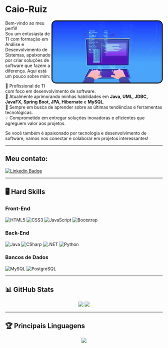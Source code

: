 # Caio-Ruiz

<img align="right" src="https://github.com/Caio-Ruiz-Romanato/Caio-Ruiz-Romanato/blob/main/logGit.jpg" width="350" style="border-radius: 15px; border: 3px solid #000;"/>

Bem-vindo ao meu perfil!  
Sou um entusiasta de TI com formação em Análise e Desenvolvimento de Sistemas, apaixonado por criar soluções de software que fazem a diferença. Aqui está um pouco sobre mim:

💼 Profissional de TI com foco em desenvolvimento de software.  
🌱 Atualmente aprimorando minhas habilidades em **Java, UML, JDBC, JavaFX, Spring Boot, JPA, Hibernate** e **MySQL**.  
🚀 Sempre em busca de aprender sobre as últimas tendências e ferramentas tecnológicas.  
💡 Comprometido em entregar soluções inovadoras e eficientes que agreguem valor aos projetos.

Se você também é apaixonado por tecnologia e desenvolvimento de software, vamos nos conectar e colaborar em projetos interessantes!

---

## Meu contato:

[![Linkedin Badge](https://img.shields.io/badge/-Caio%20Ruiz-0a66c2?style=flat-square&logo=Linkedin&logoColor=white&link=https://www.linkedin.com/in/caio-ruiz-5aa023187/)](https://www.linkedin.com/in/caio-ruiz-5aa023187/)

---

## 🖥️ Hard Skills

### Front-End
<div style="display: inline_block;">
    <img align="center" alt="HTML5" src="https://cdn.jsdelivr.net/gh/devicons/devicon/icons/html5/html5-original.svg" width="45" height="45"/>
    <img align="center" alt="CSS3" src="https://cdn.jsdelivr.net/gh/devicons/devicon/icons/css3/css3-original.svg" width="45" height="45"/>
    <img align="center" alt="JavaScript" src="https://cdn.jsdelivr.net/gh/devicons/devicon/icons/javascript/javascript-original.svg" width="45" height="45"/>
    <img align="center" alt="Bootstrap" src="https://cdn.jsdelivr.net/gh/devicons/devicon/icons/bootstrap/bootstrap-original.svg" width="45" height="45"/>
</div>

### Back-End
<div style="display: inline_block;">
    <img align="center" alt="Java" src="https://cdn.jsdelivr.net/gh/devicons/devicon/icons/java/java-original.svg" width="45" height="45"/>
    <img align="center" alt="CSharp" src="https://cdn.jsdelivr.net/gh/devicons/devicon/icons/csharp/csharp-original.svg" width="45" height="45"/>
    <img align="center" alt=".NET" src="https://cdn.jsdelivr.net/gh/devicons/devicon/icons/dot-net/dot-net-original-wordmark.svg" width="45" height="45"/>
    <img align="center" alt="Python" src="https://cdn.jsdelivr.net/gh/devicons/devicon/icons/python/python-original-wordmark.svg" width="45" height="45"/>
</div>

### Bancos de Dados
<div style="display: inline_block;">
    <img align="center" alt="MySQL" src="https://cdn.jsdelivr.net/gh/devicons/devicon/icons/mysql/mysql-original-wordmark.svg" width="50" height="50"/>
    <img align="center" alt="PostgreSQL" src="https://cdn.jsdelivr.net/gh/devicons/devicon/icons/postgresql/postgresql-original-wordmark.svg" width="50" height="50"/>
</div>

---

## 📊 GitHub Stats

<div align="center">
  <img height="160em" src="https://github-readme-stats.vercel.app/api?username=Caio-Ruiz-Romanato&theme=transparent&bg_color=00000000&border_color=30A3DC&show_icons=true&icon_color=30A3DC&title_color=E94D5F&text_color=FFF">
  <img height="160em" src="https://streak-stats.demolab.com/?user=Caio-Ruiz-Romanato&theme=bear&background=00000000&border=30A3DC&dates=FFF">
</div>

---

## 🏆 Principais Linguagens

<div align="center">
  <img height="160em" src="https://github-readme-stats.vercel.app/api/top-langs/?username=Caio-Ruiz-Romanato&layout=compact&theme=bear&background=00000000&border=30A3DC&dates=FFF">
</div>
